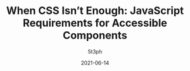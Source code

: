 ---
author: 5t3ph
date: 2021-06-14
permalink: false
publisher: smashingmag
tags:
  - css
  - javascript
  - accessibility
target_url: https://www.smashingmagazine.com/2021/06/css-javascript-requirements-accessible-components/
title: "When CSS Isn’t Enough: JavaScript Requirements for Accessible Components"
---